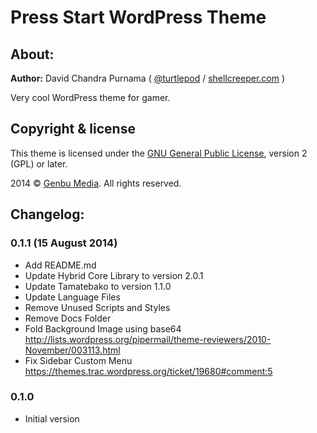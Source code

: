 # Press Start WordPress Theme

## About:

**Author:** David Chandra Purnama ( [@turtlepod](http://twitter.com/turtlepod) / [shellcreeper.com](http://shellcreeper.com/) )

Very cool WordPress theme for gamer.

## Copyright & license

This theme is licensed under the [GNU General Public License](http://www.gnu.org/licenses/old-licenses/gpl-2.0.html), version 2 (GPL) or later.

2014 © [Genbu Media](http://genbu.me/). All rights reserved.

## Changelog:

### 0.1.1 (15 August 2014)
* Add README.md
* Update Hybrid Core Library to version 2.0.1
* Update Tamatebako to version 1.1.0
* Update Language Files
* Remove Unused Scripts and Styles
* Remove Docs Folder
* Fold Background Image using base64 http://lists.wordpress.org/pipermail/theme-reviewers/2010-November/003113.html
* Fix Sidebar Custom Menu https://themes.trac.wordpress.org/ticket/19680#comment:5

### 0.1.0
* Initial version
